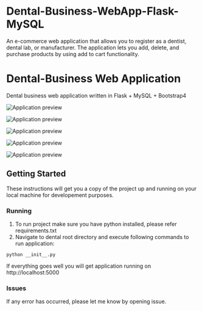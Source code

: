 # Dental-Business-WebApp-Flask-MySQL
An e-commerce web application that allows you to register as a dentist, dental lab, or manufacturer. The application lets you add, delete, and purchase products by using add to cart functionality.

# Dental-Business Web Application
Dental business web application written in Flask + MySQL + Bootstrap4

![Application preview](https://imgur.com/JSUhxVz.png)

![Application preview](https://i.imgur.com/40UMekY.png)

![Application preview](https://i.imgur.com/BIan2he.png)

![Application preview](https://i.imgur.com/9Mb0vco.png)

![Application preview](https://i.imgur.com/rZ9GRMs.png)

## Getting Started

These instructions will get you a copy of the project up and running on your local machine for developement purposes.

### Running

1. To run project make sure you have python installed, please refer requirements.txt
2. Navigate to dental root directory and execute following commands to run application:
```
python __init__.py
```

If everything goes well you will get application running on http://localhost:5000

### Issues

If any error has occurred, please let me know by opening issue.
